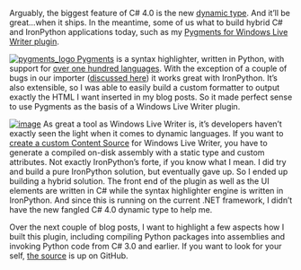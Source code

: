 Arguably, the biggest feature of C\# 4.0 is the new [dynamic
type](http://msdn.microsoft.com/en-us/library/dd264736(VS.100).aspx).
And it’ll be great…when it ships. In the meantime, some of us what to
build hybrid C\# and IronPython applications today, such as my [Pygments
for Windows Live Writer
plugin](http://devhawk.net/2009/08/07/pygments-for-windows-live-writer-v1-0-2/).

[![pygments\_logo](http://s3.amazonaws.com/devhawk_images/WindowsLiveWriter/CallingIronPythonfromCWithouttheDynamicT_E49B/pygments_logo_55f6722f-70ee-4d75-8781-b5d547dd3f72.png "pygments_logo")
Pygments](http://pygments.org/) is a syntax highlighter, written in
Python, with support for [over one hundred
languages](http://pygments.org/languages/). With the exception of a
couple of bugs in our importer ([discussed
here](http://devhawk.net/2009/08/07/pygments-for-windows-live-writer-v1-0-2/))
it works great with IronPython. It’s also extensible, so I was able to
easily build a custom formatter to output exactly the HTML I want
inserted in my blog posts. So it made perfect sense to use Pygments as
the basis of a Windows Live Writer plugin.

[![image](http://s3.amazonaws.com/devhawk_images/WindowsLiveWriter/CallingIronPythonfromCWithouttheDynamicT_E49B/image_thumb_2.png "image")](http://s3.amazonaws.com/devhawk_images/WindowsLiveWriter/CallingIronPythonfromCWithouttheDynamicT_E49B/image_6.png)
As great a tool as Windows Live Writer is, it’s developers haven’t
exactly seen the light when it comes to dynamic languages. If you want
to [create a custom Content
Source](http://msdn.microsoft.com/en-us/library/aa702851.aspx) for
Windows Live Writer, you have to generate a compiled on-disk assembly
with a static type and custom attributes. Not exactly IronPython’s
forte, if you know what I mean. I did try and build a pure IronPython
solution, but eventually gave up. So I ended up building a hybrid
solution. The front end of the plugin as well as the UI elements are
written in C\# while the syntax highlighter engine is written in
IronPython. And since this is running on the current .NET framework, I
didn’t have the new fangled C\# 4.0 dynamic type to help me.

Over the next couple of blog posts, I want to highlight a few aspects
how I built this plugin, including compiling Python packages into
assemblies and invoking Python code from C\# 3.0 and earlier. If you
want to look for your self, [the
source](http://github.com/devhawk/pygments.wlwriter/tree/master) is up
on GitHub.
